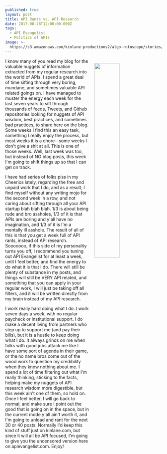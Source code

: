 ```yaml
---
published: true
layout: post
title: API Rants vs. API Research
date: 2017-08-28T12:00:00.000Z
tags:
  - API Evangelist
  - Politics of APIs
image: >-
  https://s3.amazonaws.com/kinlane-productions2/algo-rotoscope/stories/36349140070_d5ec39cb34_z.jpg
---
```

<p><img src="https://s3.amazonaws.com/kinlane-productions2/algo-rotoscope/stories/36349140070_d5ec39cb34_z.jpg" align="right" width="40%" style="padding: 15px" /></p>I know many of you read my blog for the valuable nuggets of information extracted from my regular research into the world of APIs. I spend a great deal of time sifting through very boring, mundane, and sometimes valuable API related goings on. I have managed to muster the energy each week for the last seven years to sift through thousands of feeds, Tweets, and Github repositories looking for nuggets of API wisdom, best practices, and sometimes bad practices, to share here on the blog. Some weeks I find this an easy task, something I really enjoy the process, but most weeks it is a chore--some weeks I don't give a shit at all. This is one of those weeks. Well, last week was too, but instead of NO blog posts, this week I'm going to shift things up so that I can get on track.

I have had series of folks piss in my Cheerios lately, regarding the free and unpaid work that I do, and as a result, I find myself without any writing mojo for the second week in a row, and not caring about sifting through all your API startup blah blah blah. 1/3 is about being rude and bro assholes, 1/3 of it is that APIs are boring and y'all have no imagination, and 1/3 of it is I'm a mentally ill asshole. The result of all of this is that you get a week full of API rants, instead of API research. Sooooooo, if this side of my personality turns you off, I recommend you tuning out API Evangelist for at least a week, until I feel better, and find the energy to do what it is that I do. There will still be plenty of substance in my posts, and things will still be VERY API related, and something that you can apply in your regular work, I will just be taking off all filters, and it will be written directly from my brain instead of my API research.

I work really hard doing what I do. I work seven days a week, with no regular paycheck or institutional support. I do make a decent living from partners who step up to support me (and pay their bills), but it is a hustle to keep doing what I do. It always grinds on me when folks with good jobs attack me like I have some sort of agenda in their game, or the no name bros come out of the wood work to question my credibility when they know nothing about me. I spend a lot of time filtering out what I'm really thinking, sticking to the facts, helping make my nuggets of API research wisdom more digestible, but this week ain't one of them, so hold on. Once I feel better, I will go back to normal, and make sure I point out the good that is going on in the space, but in the current mode y'all ain't worth it, and I'm going to unload and rant for the next 30 or 40 posts. Normally I'd keep this kind of stuff just on kinlane.com, but since it will all be API focused, I'm going to give you the uncensored version here on apievangelist.com. Enjoy!
